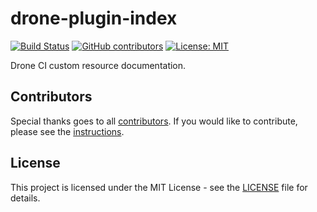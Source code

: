 # drone-plugin-index

[![Build Status](https://img.shields.io/drone/build/thegeeklab/drone-plugin-index?logo=drone&server=https%3A%2F%2Fdrone.thegeeklab.de)](https://drone.thegeeklab.de/thegeeklab/drone-plugin-index)
[![GitHub contributors](https://img.shields.io/github/contributors/thegeeklab/drone-plugin-index)](https://github.com/thegeeklab/drone-plugin-index/graphs/contributors)
[![License: MIT](https://img.shields.io/github/license/thegeeklab/drone-plugin-index)](https://github.com/thegeeklab/drone-plugin-index/blob/main/LICENSE)

Drone CI custom resource documentation.

## Contributors

Special thanks goes to all [contributors](https://github.com/thegeeklab/drone-plugin-index/graphs/contributors). If you would like to contribute,
please see the [instructions](https://github.com/thegeeklab/drone-plugin-index/blob/main/CONTRIBUTING.md).

## License

This project is licensed under the MIT License - see the [LICENSE](https://github.com/thegeeklab/drone-plugin-index/blob/main/LICENSE) file for details.
